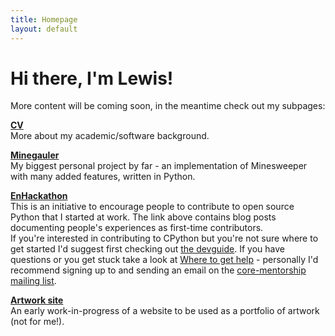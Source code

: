 ```yaml
---
title: Homepage
layout: default
---
```


# Hi there, I'm Lewis!

More content will be coming soon, in the meantime check out my subpages:

[**CV**](./cv.html)  
More about my academic/software background.

[**Minegauler**](./minegauler.html)  
My biggest personal project by far - an implementation of Minesweeper with many added features, written in Python.

[**EnHackathon**](https://enhackathon.github.io)  
This is an initiative to encourage people to contribute to open source Python that I started at work. The link above contains blog posts documenting people's experiences as first-time contributors.  
If you're interested in contributing to CPython but you're not sure where to get started I'd suggest first checking out [the devguide](https://devguide.python.org/). If you have questions or you get stuck take a look at [Where to get help](https://devguide.python.org/help/) - personally I'd recommend signing up to and sending an email on the [core-mentorship mailing list](https://mail.python.org/mailman3/lists/core-mentorship.python.org/).

[**Artwork site**](https://lewisgaul.github.io/artwork-site)  
An early work-in-progress of a website to be used as a portfolio of artwork (not for me!).
